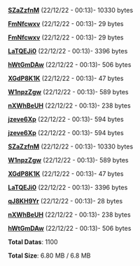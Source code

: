 [**SZaZzfnM**](/data/SZaZzfnM.txt) (22/12/22 - 00:13)- 10330 bytes

[**FmNfcwxv**](/data/FmNfcwxv.txt) (22/12/22 - 00:13)- 29 bytes

[**FmNfcwxv**](/data/FmNfcwxv.txt) (22/12/22 - 00:13)- 29 bytes

[**LaTQEJi0**](/data/LaTQEJi0.txt) (22/12/22 - 00:13)- 3396 bytes

[**hWtGmDAw**](/data/hWtGmDAw.txt) (22/12/22 - 00:13)- 506 bytes

[**XGdP8K1K**](/data/XGdP8K1K.txt) (22/12/22 - 00:13)- 47 bytes

[**W1npzZgw**](/data/W1npzZgw.txt) (22/12/22 - 00:13)- 589 bytes

[**nXWhBeUH**](/data/nXWhBeUH.txt) (22/12/22 - 00:13)- 238 bytes

[**jzeve6Xp**](/data/jzeve6Xp.txt) (22/12/22 - 00:13)- 594 bytes

[**jzeve6Xp**](/data/jzeve6Xp.txt) (22/12/22 - 00:13)- 594 bytes

[**SZaZzfnM**](/data/SZaZzfnM.txt) (22/12/22 - 00:13)- 10330 bytes

[**W1npzZgw**](/data/W1npzZgw.txt) (22/12/22 - 00:13)- 589 bytes

[**XGdP8K1K**](/data/XGdP8K1K.txt) (22/12/22 - 00:13)- 47 bytes

[**LaTQEJi0**](/data/LaTQEJi0.txt) (22/12/22 - 00:13)- 3396 bytes

[**qJ8KH9Yr**](/data/qJ8KH9Yr.txt) (22/12/22 - 00:13)- 28 bytes

[**nXWhBeUH**](/data/nXWhBeUH.txt) (22/12/22 - 00:13)- 238 bytes

[**hWtGmDAw**](/data/hWtGmDAw.txt) (22/12/22 - 00:13)- 506 bytes

**Total Datas**: 1100

**Total Size**: 6.80 MB / 6.8 MB